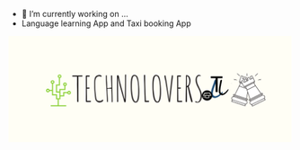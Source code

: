 

- 🔭 I’m currently working on ...
- Language learning App and Taxi booking App

![Technolovers](https://github.com/teckno/teckno/blob/main/banner.png)
